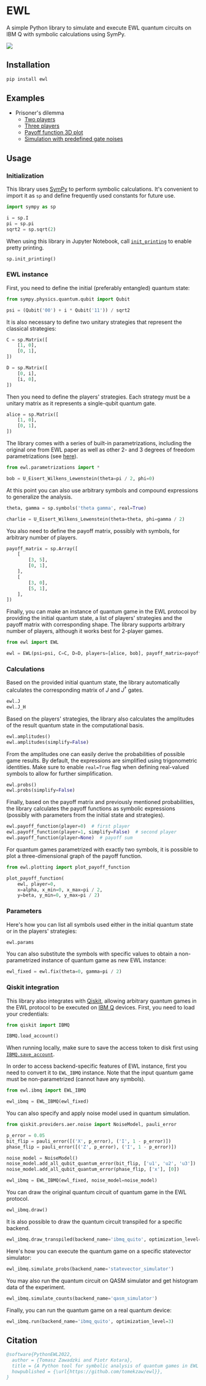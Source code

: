# EWL

A simple Python library to simulate and execute EWL quantum circuits on IBM Q with symbolic calculations using SymPy.

![](https://raw.githubusercontent.com/tomekzaw/ewl/master/docs/ewl.png)

## Installation

```bash
pip install ewl
```

## Examples

-   Prisoner's dilemma
    -   [Two players](https://github.com/tomekzaw/ewl/blob/master/examples/example.ipynb)
    -   [Three players](https://github.com/tomekzaw/ewl/blob/master/examples/three_players.ipynb)
    -   [Payoff function 3D plot](https://github.com/tomekzaw/ewl/blob/master/examples/payoff_function_plot_3d.ipynb)
    -   [Simulation with predefined gate noises](https://github.com/tomekzaw/ewl/blob/master/examples/noise_model.ipynb)

## Usage

### Initialization

This library uses [SymPy](https://www.sympy.org/en/index.html) to perform symbolic calculations. It's convenient to import it as `sp` and define frequently used constants for future use.

```python
import sympy as sp

i = sp.I
pi = sp.pi
sqrt2 = sp.sqrt(2)
```

When using this library in Jupyter Notebook, call [`init_printing`](https://docs.sympy.org/latest/tutorial/printing.html#setting-up-pretty-printing) to enable pretty printing.

```python
sp.init_printing()
```

### EWL instance

First, you need to define the initial (preferably entangled) quantum state:

```python
from sympy.physics.quantum.qubit import Qubit

psi = (Qubit('00') + i * Qubit('11')) / sqrt2
```

It is also necessary to define two unitary strategies that represent the classical strategies:

```python
C = sp.Matrix([
    [1, 0],
    [0, 1],
])

D = sp.Matrix([
    [0, i],
    [i, 0],
])
```

Then you need to define the players' strategies. Each strategy must be a unitary matrix as it represents a single-qubit quantum gate.

```python
alice = sp.Matrix([
    [1, 0],
    [0, 1],
])
```

The library comes with a series of built-in parametrizations, including the original one from EWL paper as well as other 2- and 3 degrees of freedom parametrizations (see [here](https://github.com/tomekzaw/ewl/blob/master/src/ewl/parametrizations.py)).

```python
from ewl.parametrizations import *

bob = U_Eisert_Wilkens_Lewenstein(theta=pi / 2, phi=0)
```

At this point you can also use arbitrary symbols and compound expressions to generalize the analysis.

```python
theta, gamma = sp.symbols('theta gamma', real=True)

charlie = U_Eisert_Wilkens_Lewenstein(theta=theta, phi=gamma / 2)
```

You also need to define the payoff matrix, possibly with symbols, for arbitrary number of players.

```python
payoff_matrix = sp.Array([
    [
        [3, 5],
        [0, 1],
    ],
    [
        [3, 0],
        [5, 1],
    ],
])
```

Finally, you can make an instance of quantum game in the EWL protocol by providing the initial quantum state, a list of players' strategies and the payoff matrix with corresponding shape. The library supports arbitrary number of players, although it works best for 2-player games.

```python
from ewl import EWL

ewl = EWL(psi=psi, C=C, D=D, players=[alice, bob], payoff_matrix=payoff_matrix)
```

### Calculations

Based on the provided initial quantum state, the library automatically calculates the corresponding matrix of *J* and *J*<sup>†</sup> gates.

```python
ewl.J
ewl.J_H
```

Based on the players' strategies, the library also calculates the amplitudes of the result quantum state in the computational basis.

```python
ewl.amplitudes()
ewl.amplitudes(simplify=False)
```

From the amplitudes one can easily derive the probabilities of possible game results. By default, the expressions are simplified using trigonometric identities. Make sure to enable `real=True` flag when defining real-valued symbols to allow for further simplification.

```python
ewl.probs()
ewl.probs(simplify=False)
```

Finally, based on the payoff matrix and previously mentioned probabilities, the library calculates the payoff functions as symbolic expressions (possibly with parameters from the initial state and strategies).

```python
ewl.payoff_function(player=0)  # first player
ewl.payoff_function(player=1, simplify=False)  # second player
ewl.payoff_function(player=None)  # payoff sum
```

For quantum games parametrized with exactly two symbols, it is possible to plot a three-dimensional graph of the payoff function.

```python
from ewl.plotting import plot_payoff_function

plot_payoff_function(
    ewl, player=0,
    x=alpha, x_min=0, x_max=pi / 2,
    y=beta, y_min=0, y_max=pi / 2)
```

### Parameters

Here's how you can list all symbols used either in the initial quantum state or in the players' strategies:

```python
ewl.params
```

You can also substitute the symbols with specific values to obtain a non-parametrized instance of quantum game as new EWL instance:

```python
ewl_fixed = ewl.fix(theta=0, gamma=pi / 2)
```

### Qiskit integration

This library also integrates with [Qiskit](https://qiskit.org/), allowing arbitrary quantum games in the EWL protocol to be executed on [IBM Q](https://www.ibm.com/quantum-computing/) devices. First, you need to load your credentials:

```python
from qiskit import IBMQ

IBMQ.load_account()
```

When running locally, make sure to save the access token to disk first using [`IBMQ.save_account`](https://qiskit.org/documentation/stubs/qiskit.providers.ibmq.IBMQFactory.save_account.html).

In order to access backend-specific features of EWL instance, first you need to convert it to `EWL_IBMQ` instance. Note that the input quantum game must be non-parametrized (cannot have any symbols).

```python
from ewl.ibmq import EWL_IBMQ

ewl_ibmq = EWL_IBMQ(ewl_fixed)
```

You can also specify and apply noise model used in quantum simulation.

```python
from qiskit.providers.aer.noise import NoiseModel, pauli_error

p_error = 0.05
bit_flip = pauli_error([('X', p_error), ('I', 1 - p_error)])
phase_flip = pauli_error([('Z', p_error), ('I', 1 - p_error)])

noise_model = NoiseModel()
noise_model.add_all_qubit_quantum_error(bit_flip, ['u1', 'u2', 'u3'])
noise_model.add_all_qubit_quantum_error(phase_flip, ['x'], [0])

ewl_ibmq = EWL_IBMQ(ewl_fixed, noise_model=noise_model)
```

You can draw the original quantum circuit of quantum game in the EWL protocol.

```python
ewl_ibmq.draw()
```

It is also possible to draw the quantum circuit transpiled for a specific backend.

```python
ewl_ibmq.draw_transpiled(backend_name='ibmq_quito', optimization_level=3)
```

Here's how you can execute the quantum game on a specific statevector simulator:

```python
ewl_ibmq.simulate_probs(backend_name='statevector_simulator')
```

You may also run the quantum circuit on QASM simulator and get histogram data of the experiment.

```python
ewl_ibmq.simulate_counts(backend_name='qasm_simulator')
```

Finally, you can run the quantum game on a real quantum device:

```python
ewl_ibmq.run(backend_name='ibmq_quito', optimization_level=3)
```

## Citation

```bibtex
@software{PythonEWL2022,
  author = {Tomasz Zawadzki and Piotr Kotara},
  title = {A Python tool for symbolic analysis of quantum games in EWL protocol with IBM Q integration},
  howpublished = {\url{https://github.com/tomekzaw/ewl}},
}
```
